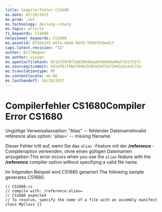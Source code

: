 ```yaml
---
title: Compilerfehler CS1680
ms.date: 07/20/2015
ms.prod: .net
ms.technology: devlang-csharp
ms.topic: article
f1_keywords: CS1680
helpviewer_keywords: CS1680
ms.assetid: 973da155-e6fa-4de8-94fd-7838f839a81f
caps.latest.revision: "11"
author: BillWagner
ms.author: wiwagn
ms.openlocfilehash: 8519750f8f3a030946ae03486b0a86d7151751fc
ms.sourcegitcommit: bd1ef61f4bb794b25383d3d72e71041a5ced172e
ms.translationtype: MT
ms.contentlocale: de-DE
ms.lasthandoff: 10/18/2017
---
```

# <a name="compiler-error-cs1680"></a><span data-ttu-id="c2669-102">Compilerfehler CS1680</span><span class="sxs-lookup"><span data-stu-id="c2669-102">Compiler Error CS1680</span></span>
<span data-ttu-id="c2669-103">Ungültige Verweisaliasoption: "Alias" -- fehlender Dateiname</span><span class="sxs-lookup"><span data-stu-id="c2669-103">Invalid reference alias option: 'alias=' -- missing filename.</span></span>  
  
 <span data-ttu-id="c2669-104">Dieser Fehler tritt auf, wenn Sie das `alias` -Feature mit der **/reference** -Compileroption verwenden, ohne einen gültigen Dateinamen anzugeben.</span><span class="sxs-lookup"><span data-stu-id="c2669-104">This error occurs when you use the `alias` feature with the **/reference** compiler option without specifying a valid file name.</span></span>  
  
 <span data-ttu-id="c2669-105">Im folgenden Beispiel wird CS1680 generiert.</span><span class="sxs-lookup"><span data-stu-id="c2669-105">The following sample generates CS1680.</span></span>  
  
```  
// CS1680.cs  
// compile with: /reference:alias=  
// CS1680 expected  
// To resolve, specify the name of a file with an assembly manifest  
class MyClass {}  
```
